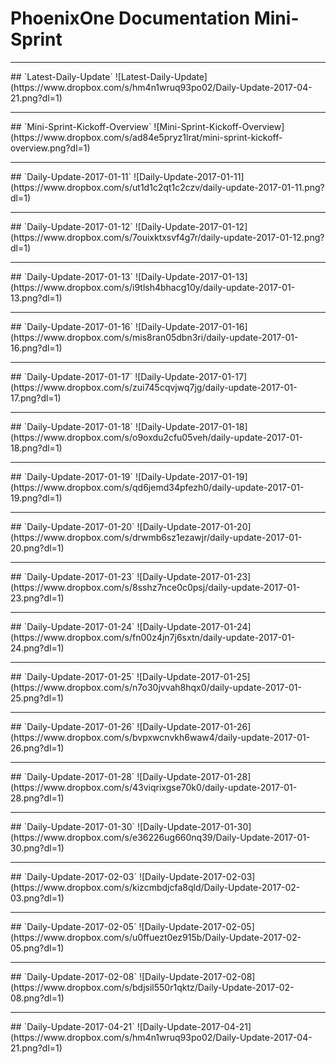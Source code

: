 # PhoenixOne Documentation Mini-Sprint

<hr>
## `Latest-Daily-Update`
![Latest-Daily-Update](https://www.dropbox.com/s/hm4n1wruq93po02/Daily-Update-2017-04-21.png?dl=1)

<hr>
## `Mini-Sprint-Kickoff-Overview`
![Mini-Sprint-Kickoff-Overview](https://www.dropbox.com/s/ad84e5pryz1lrat/mini-sprint-kickoff-overview.png?dl=1)

<hr>
## `Daily-Update-2017-01-11`
![Daily-Update-2017-01-11](https://www.dropbox.com/s/ut1d1c2qt1c2czv/daily-update-2017-01-11.png?dl=1)

<hr>  
## `Daily-Update-2017-01-12`
![Daily-Update-2017-01-12](https://www.dropbox.com/s/7ouixktxsvf4g7r/daily-update-2017-01-12.png?dl=1)

<hr>
## `Daily-Update-2017-01-13`
![Daily-Update-2017-01-13](https://www.dropbox.com/s/i9tlsh4bhacg10y/daily-update-2017-01-13.png?dl=1)

<hr>
## `Daily-Update-2017-01-16`
![Daily-Update-2017-01-16](https://www.dropbox.com/s/mis8ran05dbn3ri/daily-update-2017-01-16.png?dl=1)

<hr>
## `Daily-Update-2017-01-17`
![Daily-Update-2017-01-17](https://www.dropbox.com/s/zui745cqvjwq7jg/daily-update-2017-01-17.png?dl=1)

<hr>
## `Daily-Update-2017-01-18`
![Daily-Update-2017-01-18](https://www.dropbox.com/s/o9oxdu2cfu05veh/daily-update-2017-01-18.png?dl=1)

<hr>
## `Daily-Update-2017-01-19`
![Daily-Update-2017-01-19](https://www.dropbox.com/s/qd6jemd34pfezh0/daily-update-2017-01-19.png?dl=1)

<hr>
## `Daily-Update-2017-01-20`
![Daily-Update-2017-01-20](https://www.dropbox.com/s/drwmb6sz1ezawjr/daily-update-2017-01-20.png?dl=1)

<hr>
## `Daily-Update-2017-01-23`
![Daily-Update-2017-01-23](https://www.dropbox.com/s/8sshz7nce0c0psj/daily-update-2017-01-23.png?dl=1)

<hr>
## `Daily-Update-2017-01-24`
![Daily-Update-2017-01-24](https://www.dropbox.com/s/fn00z4jn7j6sxtn/daily-update-2017-01-24.png?dl=1)

<hr>
## `Daily-Update-2017-01-25`
![Daily-Update-2017-01-25](https://www.dropbox.com/s/n7o30jvvah8hqx0/daily-update-2017-01-25.png?dl=1)

<hr>
## `Daily-Update-2017-01-26`
![Daily-Update-2017-01-26](https://www.dropbox.com/s/bvpxwcnvkh6waw4/daily-update-2017-01-26.png?dl=1)

<hr>
## `Daily-Update-2017-01-28`
![Daily-Update-2017-01-28](https://www.dropbox.com/s/43viqrixgse70k0/daily-update-2017-01-28.png?dl=1)

<hr>
## `Daily-Update-2017-01-30`
![Daily-Update-2017-01-30](https://www.dropbox.com/s/e36226ug660nq39/Daily-Update-2017-01-30.png?dl=1)

<hr>
## `Daily-Update-2017-02-03`
![Daily-Update-2017-02-03](https://www.dropbox.com/s/kizcmbdjcfa8qld/Daily-Update-2017-02-03.png?dl=1)

<hr>
## `Daily-Update-2017-02-05`
![Daily-Update-2017-02-05](https://www.dropbox.com/s/u0ffuezt0ez915b/Daily-Update-2017-02-05.png?dl=1)

<hr>
## `Daily-Update-2017-02-08`
![Daily-Update-2017-02-08](https://www.dropbox.com/s/bdjsil550r1qktz/Daily-Update-2017-02-08.png?dl=1)

<hr>
## `Daily-Update-2017-04-21`
![Daily-Update-2017-04-21](https://www.dropbox.com/s/hm4n1wruq93po02/Daily-Update-2017-04-21.png?dl=1)
